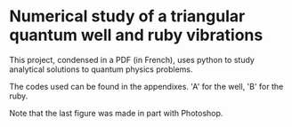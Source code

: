 # Numerical study of a triangular quantum well and ruby vibrations

This project, condensed in a PDF (in French), uses python to study analytical solutions to quantum physics problems.

The codes used can be found in the appendixes. 'A' for the well, 'B' for the ruby.

Note that the last figure was made in part with Photoshop.
